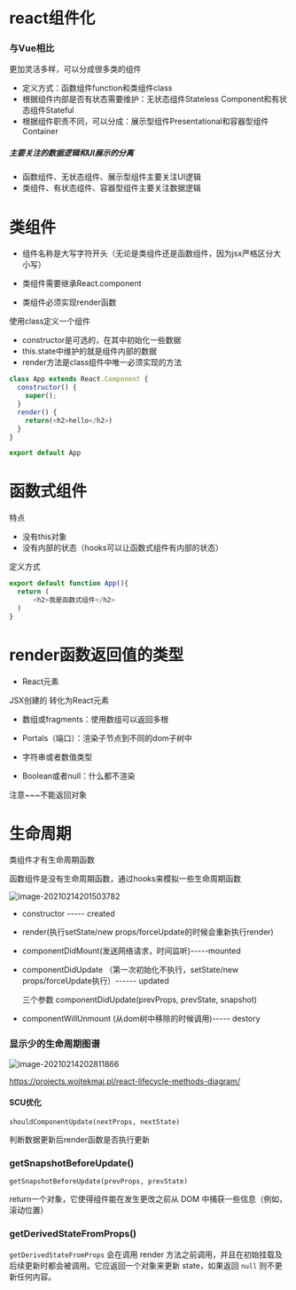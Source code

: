 # react组件化

### 与Vue相比

更加灵活多样，可以分成很多类的组件

-  定义方式：函数组件function和类组件class
- 根据组件内部是否有状态需要维护：无状态组件Stateless Component和有状态组件Stateful
- 根据组件职责不同，可以分成：展示型组件Presentational和容器型组件Container

##### 主要关注的数据逻辑和UI展示的分离

- 函数组件、无状态组件、展示型组件主要关注UI逻辑
- 类组件、有状态组件、容器型组件主要关注数据逻辑

# 类组件

- 组件名称是大写字符开头（无论是类组件还是函数组件，因为jsx严格区分大小写）

- 类组件需要继承React.component
- 类组件必须实现render函数

 使用class定义一个组件

- constructor是可选的，在其中初始化一些数据
- this.state中维护的就是组件内部的数据
- render方法是class组件中唯一必须实现的方法

```js
class App extends React.Component {
  constructor() {
    super();
  }
  render() {
    return(<h2>hello</h2>)
  }
}

export default App
```



# 函数式组件

特点

- 没有this对象
- 没有内部的状态（hooks可以让函数式组件有内部的状态）

定义方式

```js
export default function App(){
  return (
      <h2>我是函数式组件</h2>
  )
}

```

# render函数返回值的类型

-  React元素

  JSX创建的 转化为React元素

- 数组或fragments：使用数组可以返回多根

- Portals（端口）：渲染子节点到不同的dom子树中

- 字符串或者数值类型

- Boolean或者null：什么都不渲染

注意~~~不能返回对象

# 生命周期

类组件才有生命周期函数

函数组件是没有生命周期函数，通过hooks来模拟一些生命周期函数

![image-20210214201503782](D:\project\notebook\react\8.组件化开发.assets\image-20210214201503782.png)

- constructor ----- created

- render(执行setState/new props/forceUpdate的时候会重新执行render)

- componentDidMount(发送网络请求，时间监听)-----mounted

- componentDidUpdate （第一次初始化不执行，setState/new props/forceUpdate执行）------ updated

   三个参数 componentDidUpdate(prevProps, prevState, snapshot)



- componentWillUnmount (从dom树中移除的时候调用)----- destory

### 显示少的生命周期图谱

![image-20210214202811866](D:\project\notebook\react\8.组件化开发.assets\image-20210214202811866.png)

https://projects.wojtekmaj.pl/react-lifecycle-methods-diagram/

#### SCU优化

```
shouldComponentUpdate(nextProps, nextState)
```

判断数据更新后render函数是否执行更新

### getSnapshotBeforeUpdate()

```
getSnapshotBeforeUpdate(prevProps, prevState)
```

return一个对象，它使得组件能在发生更改之前从 DOM 中捕获一些信息（例如，滚动位置）

### getDerivedStateFromProps()

`getDerivedStateFromProps` 会在调用 render 方法之前调用，并且在初始挂载及后续更新时都会被调用。它应返回一个对象来更新 state，如果返回 `null` 则不更新任何内容。